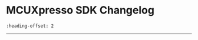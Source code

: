 # MCUXpresso SDK Changelog

```{include} /examples/_boards/kw47evk/ChangeLog_board.md
:heading-offset: 2
```
---
